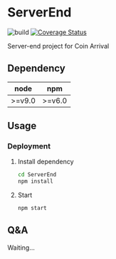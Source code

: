 # ServerEnd

![build](https://travis-ci.org/coinarrival/ServerEnd.svg?branch=master) [![Coverage Status](https://coveralls.io/repos/github/coinarrival/ServerEnd/badge.svg?branch=master)](https://coveralls.io/github/coinarrival/ServerEnd?branch=master)

Server-end project for Coin Arrival

## Dependency

|node|npm|
|:--:|:-:|
|>=v9.0|>=v6.0|

## Usage

<!--
### API Reference

[API-Design](./docs/API-Design.md)
-->

### Deployment

1. Install dependency

    ```bash
    cd ServerEnd
    npm install
    ```

2. Start

    ```bash
    npm start
    ```

## Q&A

Waiting...